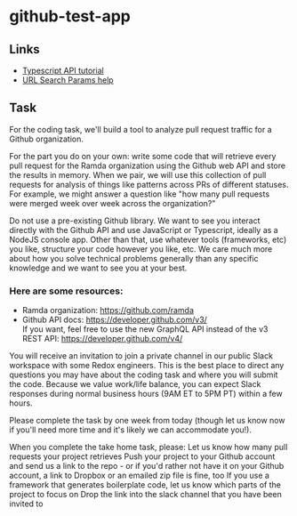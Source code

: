 # github-test-app

## Links 
- [Typescript API tutorial](https://bobbyhadz.com/blog/typescript-http-request)
- [URL Search Params help](https://usefulangle.com/post/91/nodejs-get-url-parameters)

## Task

For the coding task, we'll build a tool to analyze pull request traffic for a Github organization.

For the part you do on your own: write some code that will retrieve every pull request for the Ramda organization using the Github web API and store the results in memory. When we pair, we will use this collection of pull requests for analysis of things like patterns across PRs of different statuses. For example, we might answer a question like "how many pull requests were merged week over week across the organization?”

Do not use a pre-existing Github library. We want to see you interact directly with the Github API and use JavaScript or Typescript, ideally as a NodeJS console app. Other than that, use whatever tools (frameworks, etc) you like, structure your code however you like, etc. We care much more about how you solve technical problems generally than any specific knowledge and we want to see you at your best.

### Here are some resources: 
- Ramda organization: https://github.com/ramda
- Github API docs: https://developer.github.com/v3/  
If you want, feel free to use the new GraphQL API instead of the v3 REST API: https://developer.github.com/v4/  

You will receive an invitation to join a private channel in our public Slack workspace with some Redox engineers. This is the best place to direct any questions you may have about the coding task and where you will submit the code. Because we value work/life balance, you can expect Slack responses during normal business hours (9AM ET to 5PM PT) within a few hours.

Please complete the task by one week from today (though let us know now if you'll need more time and it's likely we can accommodate you!). 

When you complete the take home task, please:
Let us know how many pull requests your project retrieves
Push your project to your Github account and send us a link to the repo - or if you'd rather not have it on your Github account, a link to Dropbox or an emailed zip file is fine, too
If you use a framework that generates boilerplate code, let us know which parts of the project to focus on
Drop the link into the slack channel that you have been invited to